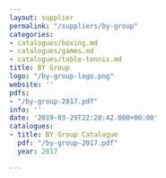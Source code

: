 ```yaml
---
layout: supplier
permalink: "/suppliers/by-group"
categories:
- catalogues/boxing.md
- catalogues/games.md
- catalogues/table-tennis.md
title: BY Group
logo: "/by-group-logo.png"
website: ''
pdfs:
- "/by-group-2017.pdf"
info: ''
date: '2019-03-29T22:20:42.000+00:00'
catalogues:
- title: BY Group Catalogue
  pdf: "/by-group-2017.pdf"
  year: 2017

---
```


